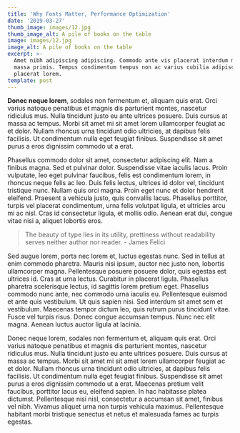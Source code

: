 ```yaml
---
title: 'Why Fonts Matter, Performance Optimization'
date: '2019-03-27'
thumb_image: images/12.jpg
thumb_image_alt: A pile of books on the table
image: images/12.jpg
image_alt: A pile of books on the table
excerpt: >-
  Amet nibh adipiscing adipiscing. Commodo ante vis placerat interdum massa
  massa primis. Tempus condimentum tempus non ac varius cubilia adipiscing
  placerat lorem.
template: post
---
```


**Donec neque lorem**, sodales non fermentum et, aliquam quis erat. Orci varius natoque penatibus et magnis dis parturient montes, nascetur ridiculus mus. Nulla tincidunt justo eu ante ultrices posuere. Duis cursus at massa ac tempus. Morbi sit amet mi sit amet lorem ullamcorper feugiat ac et dolor. Nullam rhoncus urna tincidunt odio ultricies, at dapibus felis facilisis. Ut condimentum nulla eget feugiat finibus. Suspendisse sit amet purus a eros dignissim commodo ut a erat.

Phasellus commodo dolor sit amet, consectetur adipiscing elit. Nam a finibus magna. Sed et pulvinar dolor. Suspendisse vitae iaculis lacus. Proin vulputate, leo eget pulvinar faucibus, felis est condimentum lorem, in rhoncus neque felis ac leo. Duis felis lectus, ultrices id dolor vel, tincidunt tristique nunc. Nullam quis orci magna. Proin eget nunc et dolor hendrerit eleifend. Praesent a vehicula justo, quis convallis lacus. Phasellus porttitor, turpis vel placerat condimentum, urna felis volutpat ligula, et ultricies arcu mi ac nisl. Cras id consectetur ligula, et mollis odio. Aenean erat dui, congue vitae nisi a, aliquet lobortis eros.

> The beauty of type lies in its utility, prettiness without readability serves neither author nor reader. - James Felici

Sed augue lorem, porta nec lorem et, luctus egestas nunc. Sed in tellus at enim commodo pharetra. Mauris nisi ipsum, auctor nec justo non, lobortis ullamcorper magna. Pellentesque posuere posuere dolor, quis egestas est ultrices id. Cras at urna lectus. Curabitur in placerat ligula. Phasellus pharetra scelerisque lectus, id sagittis lorem pretium eget. Phasellus commodo nunc ante, nec commodo urna iaculis eu. Pellentesque euismod et ante quis vestibulum. Ut quis sapien nisi. Sed interdum sit amet sem et vestibulum. Maecenas tempor dictum leo, quis rutrum purus tincidunt vitae. Fusce vel turpis risus. Donec congue accumsan tempus. Nunc nec elit magna. Aenean luctus auctor ligula at lacinia.

Donec neque lorem, sodales non fermentum et, aliquam quis erat. Orci varius natoque penatibus et magnis dis parturient montes, nascetur ridiculus mus. Nulla tincidunt justo eu ante ultrices posuere. Duis cursus at massa ac tempus. Morbi sit amet mi sit amet lorem ullamcorper feugiat ac et dolor. Nullam rhoncus urna tincidunt odio ultricies, at dapibus felis facilisis. Ut condimentum nulla eget feugiat finibus. Suspendisse sit amet purus a eros dignissim commodo ut a erat. Maecenas pretium velit faucibus, porttitor lacus eu, eleifend sapien. In hac habitasse platea dictumst. Pellentesque nisi nisl, consectetur a accumsan sit amet, finibus vel nibh. Vivamus aliquet urna non turpis vehicula maximus. Pellentesque habitant morbi tristique senectus et netus et malesuada fames ac turpis egestas.
